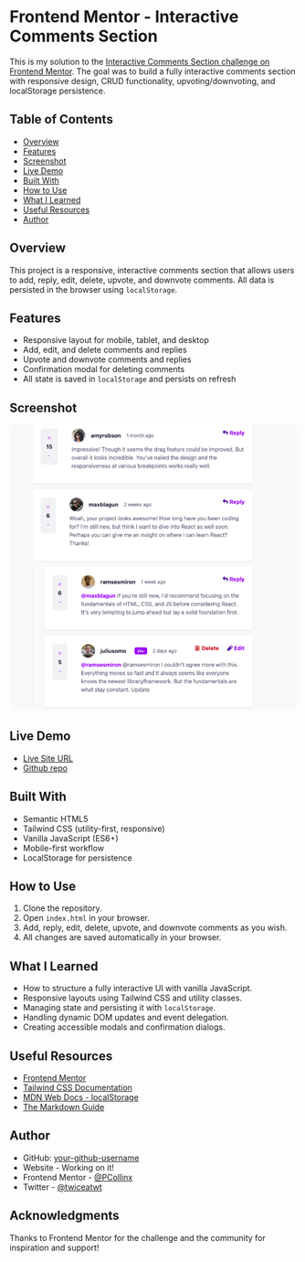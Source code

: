 # Frontend Mentor - Interactive Comments Section

This is my solution to the [Interactive Comments Section challenge on Frontend Mentor](https://www.frontendmentor.io/challenges/interactive-comments-section-iG1RugEG9). The goal was to build a fully interactive comments section with responsive design, CRUD functionality, upvoting/downvoting, and localStorage persistence.

## Table of Contents

- [Overview](#overview)
- [Features](#features)
- [Screenshot](#screenshot)
- [Live Demo](#live-demo)
- [Built With](#built-with)
- [How to Use](#how-to-use)
- [What I Learned](#what-i-learned)
- [Useful Resources](#useful-resources)
- [Author](#author)

## Overview

This project is a responsive, interactive comments section that allows users to add, reply, edit, delete, upvote, and downvote comments. All data is persisted in the browser using `localStorage`.

## Features

- Responsive layout for mobile, tablet, and desktop
- Add, edit, and delete comments and replies
- Upvote and downvote comments and replies
- Confirmation modal for deleting comments
- All state is saved in `localStorage` and persists on refresh

## Screenshot

![Screenshot of the interactive comments section](./Screenshot.png)

## Live Demo

- [Live Site URL](https://interactive-comment-section-rouge.vercel.app/)
- [Github repo](https://github.com/PCollinx/interactive_comment_section.git)

## Built With

- Semantic HTML5
- Tailwind CSS (utility-first, responsive)
- Vanilla JavaScript (ES6+)
- Mobile-first workflow
- LocalStorage for persistence

## How to Use

1. Clone the repository.
2. Open `index.html` in your browser.
3. Add, reply, edit, delete, upvote, and downvote comments as you wish.
4. All changes are saved automatically in your browser.

## What I Learned

- How to structure a fully interactive UI with vanilla JavaScript.
- Responsive layouts using Tailwind CSS and utility classes.
- Managing state and persisting it with `localStorage`.
- Handling dynamic DOM updates and event delegation.
- Creating accessible modals and confirmation dialogs.

## Useful Resources

- [Frontend Mentor](https://www.frontendmentor.io/)
- [Tailwind CSS Documentation](https://tailwindcss.com/docs)
- [MDN Web Docs - localStorage](https://developer.mozilla.org/en-US/docs/Web/API/Window/localStorage)
- [The Markdown Guide](https://www.markdownguide.org/)

## Author

- GitHub: [your-github-username](https://github.com/PCollinx)
- Website - Working on it!
- Frontend Mentor - [@PCollinx](https://www.frontendmentor.io/profile/PCollinx)
- Twitter - [@twiceatwt](https://www.twitter.com/twiceatwt)

## Acknowledgments

Thanks to Frontend Mentor for the challenge and the community for inspiration and support!
